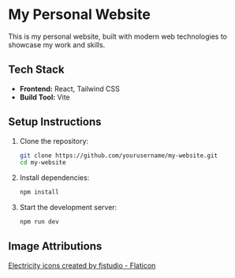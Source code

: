 # My Personal Website

This is my personal website, built with modern web technologies to showcase my work and skills.

## Tech Stack

- **Frontend:** React, Tailwind CSS
- **Build Tool:** Vite

## Setup Instructions

1. Clone the repository:
   ```sh
   git clone https://github.com/yourusername/my-website.git
   cd my-website
   ```
2. Install dependencies:
   ```sh
   npm install
   ```
3. Start the development server:
   ```sh
   npm run dev
   ```

## Image Attributions

<a href="https://www.flaticon.com/free-icons/electricity" title="electricity icons">Electricity icons created by fjstudio - Flaticon</a>
